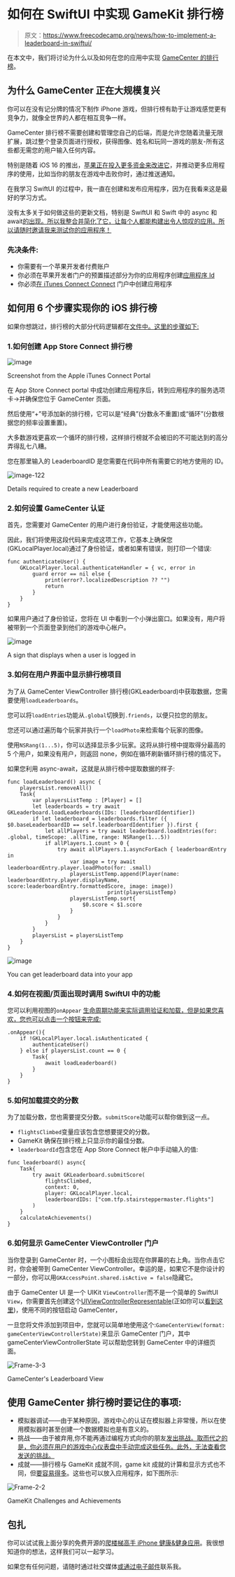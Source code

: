 # 如何在 SwiftUI 中实现 GameKit 排行榜

> 原文：<https://www.freecodecamp.org/news/how-to-implement-a-leaderboard-in-swiftui/>

在本文中，我们将讨论为什么以及如何在您的应用中实现 [GameCenter 的排行榜](https://developer.apple.com/design/human-interface-guidelines/technologies/game-center/leaderboards/)。

## 为什么 GameCenter 正在大规模复兴

你可以在没有记分牌的情况下制作 iPhone 游戏，但排行榜有助于让游戏感觉更有竞争力，就像全世界的人都在相互竞争一样。

GameCenter 排行榜不需要创建和管理您自己的后端，而是允许您随着流量无限扩展，跳过整个登录页面进行授权，获得图像、姓名和玩同一游戏的朋友-所有这些都无需您的用户输入任何内容。

特别是随着 iOS 16 的推出，[苹果正在投入更多资金来改进它](https://developer.apple.com/game-center/)，并推动更多应用程序的使用，比如当你的朋友在游戏中击败你时，通过推送通知。

在我学习 SwiftUI 的过程中，我一直在创建和发布应用程序，因为在我看来这是最好的学习方式。

没有太多关于如何做这些的更新文档，特别是 SwiftUI 和 Swift 中的 async 和 await[的出现。所以我整合并简化了它，让每个人都能构建出令人惊叹的应用。所以请随时邀请我来测试你的应用程序！](https://www.freecodecamp.org/news/make-rest-api-call-in-swiftui-in-2-minutes/)

### 先决条件:

*   你需要有一个苹果开发者付费账户
*   你必须在苹果开发者门户的预置描述部分为你的应用程序创建[应用程序 Id](https://support.magplus.com/hc/en-us/articles/203808708-iOS-Creating-App-IDs)
*   你必须[在 iTunes Connect Connect](https://support.staffbase.com/hc/en-us/articles/115003481992-Creating-an-App-Profile-in-App-Store-Connect) 门户中创建应用程序

## 如何用 6 个步骤实现你的 iOS 排行榜

如果你想跳过，排行榜的大部分代码逻辑都在[文件中。这里的步骤如下:](https://github.com/StairMasterClimber/mobile/blob/main/StairStepperMaster/StairStepperMaster/Views/LeadersTileView.swift)

### 1.如何创建 App Store Connect 排行榜

![image](img/a86eb36bdc7245997442575a7db429d8.png)

Screenshot from the Apple iTunes Connect Portal 

在 App Store Connect portal 中成功创建应用程序后，转到应用程序的服务选项卡->并确保您位于 GameCenter 页面。

然后使用“+”号添加新的排行榜，它可以是“经典”(分数永不重置)或“循环”(分数根据您的频率设置重置)。

大多数游戏更喜欢一个循环的排行榜，这样排行榜就不会被旧的不可能达到的高分弄得乱七八糟。

您在那里输入的 LeaderboardID 是您需要在代码中所有需要它的地方使用的 ID。

![image-122](img/9d8ef01a9ae50b8ec54efa9c44bd4b88.png)

Details required to create a new Leaderboard

### 2.如何设置 GameCenter 认证

首先，您需要对 GameCenter 的用户进行身份验证，才能使用这些功能。

因此，我们将使用这段代码来完成这项工作，它基本上确保您(GKLocalPlayer.local)通过了身份验证，或者如果有错误，则打印一个错误:

```
func authenticateUser() {
    GKLocalPlayer.local.authenticateHandler = { vc, error in
        guard error == nil else {
            print(error?.localizedDescription ?? "")
            return
        }
    }
} 
```

如果用户通过了身份验证，您将在 UI 中看到一个小弹出窗口。如果没有，用户将被带到一个页面登录到他们的游戏中心帐户。

![image](img/7eeaf6f625e9e963e295bfa2ccc99c56.png)

A sign that displays when a user is logged in

### 3.如何在用户界面中显示排行榜项目

为了从 GameCenter ViewController 排行榜(GKLeaderboard)中获取数据，您需要使用`loadLeaderboards`。

您可以将`loadEntries`功能从`.global`切换到`.friends`，以便只拉您的朋友。

您还可以通过遍历每个玩家并执行一个`loadPhoto`来检索每个玩家的图像。

使用`NSRang(1...5)`，你可以选择显示多少玩家。这将从排行榜中提取得分最高的 5 个用户，如果没有用户，则返回 none，例如在循环刷新循环排行榜的情况下。

如果您利用 async-await，这就是从排行榜中提取数据的样子:

```
func loadLeaderboard() async {
    playersList.removeAll()
    Task{
        var playersListTemp : [Player] = []
        let leaderboards = try await GKLeaderboard.loadLeaderboards(IDs: [leaderboardIdentifier])
        if let leaderboard = leaderboards.filter ({ $0.baseLeaderboardID == self.leaderboardIdentifier }).first {
            let allPlayers = try await leaderboard.loadEntries(for: .global, timeScope: .allTime, range: NSRange(1...5))
            if allPlayers.1.count > 0 {
                try await allPlayers.1.asyncForEach { leaderboardEntry in
                    var image = try await leaderboardEntry.player.loadPhoto(for: .small)
                    playersListTemp.append(Player(name: leaderboardEntry.player.displayName, score:leaderboardEntry.formattedScore, image: image))
                                print(playersListTemp)
                    playersListTemp.sort{
                        $0.score < $1.score
                    }
                }
            }
        }
        playersList = playersListTemp            
    }
} 
```

![image](img/cd7ee8890ec68c36f1c20cf0376558f3.png)

You can get leaderboard data into your app

### 4.如何在视图/页面出现时调用 SwiftUI 中的功能

您可以利用视图的`onAppear` [生命周期功能来实际调用验证和加载，但是如果您喜欢，您也可以点击一个按钮来完成:](https://www.hackingwithswift.com/quick-start/swiftui/how-to-respond-to-view-lifecycle-events-onappear-and-ondisappear)

```
.onAppear(){
    if !GKLocalPlayer.local.isAuthenticated {
        authenticateUser()
    } else if playersList.count == 0 {
        Task{
            await loadLeaderboard()
        }
    }
} 
```

### 5.如何加载提交的分数

为了加载分数，您也需要提交分数。`submitScore`功能可以帮你做到这一点。

*   `flightsClimbed`变量应该包含您想要提交的分数。
*   GameKit 确保在排行榜上只显示你的最佳分数。
*   `leaderboardId`包含您在 App Store Connect 帐户中手动输入的值:

```
func leaderboard() async{
    Task{
        try await GKLeaderboard.submitScore(
            flightsClimbed,
            context: 0,
            player: GKLocalPlayer.local,
            leaderboardIDs: ["com.tfp.stairsteppermaster.flights"]
        )
    }
    calculateAchievements()
}
```

### 6.如何显示 GameCenter ViewController 门户

当你登录到 GameCenter 时，一个小图标会出现在你屏幕的右上角。当你点击它时，你会被带到 GameCenter ViewController。幸运的是，如果它不是你设计的一部分，你可以用`GKAccessPoint.shared.isActive = false`隐藏它。

由于 GameCenter UI 是一个 UIKit `ViewController`而不是一个简单的 SwiftUI `View`，你需要首先创建这个[UIViewControllerRepresentable](https://www.hackingwithswift.com/books/ios-swiftui/wrapping-a-uiviewcontroller-in-a-swiftui-view)(正如你可以[看到这里](https://github.com/StairMasterClimber/mobile/blob/main/StairStepperMaster/StairStepperMaster/Views/GameCenterView.swift))，使用不同的按钮启动 GameCenter，

一旦您将文件添加到项目中，您就可以简单地使用这个:`GameCenterView(format: gameCenterViewControllerState)`来显示 GameCenter 门户，其中 gameCenterViewControllerState 可以帮助您转到 GameCenter 中的详细页面。

![Frame-3-3](img/2335fe4eff6ccb562be6f7b6b6454b31.png)

GameCenter's Leaderboard View

## 使用 GameCenter 排行榜时要记住的事项:

*   模拟器调试——由于某种原因，游戏中心的认证在模拟器上非常慢，所以在使用模拟器时甚至创建一个数据模拟也是有意义的。
*   挑战——由于被弃用,你不能再通过编程方式向你的朋友[发出挑战。取而代之的是，你必须在用户的游戏中心仪表盘中手动完成这些任务。此外，无法查看您发送的挑战。](https://developer.apple.com/documentation/gamekit/gkscore/1520610-issuechallenge)
*   成就——排行榜与 GameKit 成就不同，game kit 成就的计算和显示方式也不同，但[要容易得多](https://github.com/StairMasterClimber/mobile/blob/18283a68e1c5cac4e270a85b03853887b3950156/StairStepperMaster/StairStepperMaster/Views/AchievementTileView.swift#L113)。这些也可以放入应用程序，如下图所示:

![Frame-2-2](img/7ad17d1cc7d6e98fa6c79f410f6d0c78.png)

GameKit Challenges and Achievements

## 包扎

你可以试试我上面分享的免费开源的[爬楼梯高手 iPhone 健康&健身应用](https://stairmasterclimber.com/app)。我很想知道你的想法，这样我们可以一起学习。

如果您有任何问题，请随时通过社交媒体[或通过](https://twitter.com/StairMasterApp)[电子邮件](mailto:hi@stairmasterclimber.com)联系我。